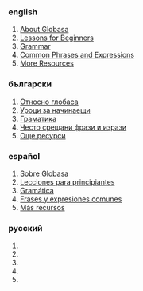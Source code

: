 ### english
1. [About Globasa](./01.default.default.eng.md)
2. [Lessons for Beginners](./02.darsu.default.eng.md)
3. [Grammar](https://salif.github.io/gramati-fe-globasa/eng/)
4. [Common Phrases and Expressions](./04.pimpan-logaxey.default.eng.md)
5. [More Resources](./05.max-resurso.default.eng.md)

### български
1. [Относно глобаса](./01.default.default.bul.md)
2. [Уроци за начинаещи](./02.darsu.default.bul.md)
3. [Граматика](https://salif.github.io/gramati-fe-globasa/)
4. [Често срещани фрази и изрази](./04.pimpan-logaxey.default.bul.md)
5. [Още ресурси](./05.max-resurso.default.bul.md)

### español
1. [Sobre Globasa](./01.default.default.spa.md)
2. [Lecciones para principiantes](./02.darsu.default.spa.md)
3. [Gramática](https://xwexi.globasa.net/spa/gramati)
4. [Frases y expresiones comunes](./04.pimpan-logaxey.default.spa.md)
5. [Más recursos](./05.max-resurso.default.spa.md)

### русский
1. [](./01.default.default.rus.md)
2. [](./02.darsu.default.rus.md)
3. [](https://salif.github.io/gramati-fe-globasa/)
4. [](./04.pimpan-logaxey.default.rus.md)
5. [](./05.max-resurso.default.rus.md)
